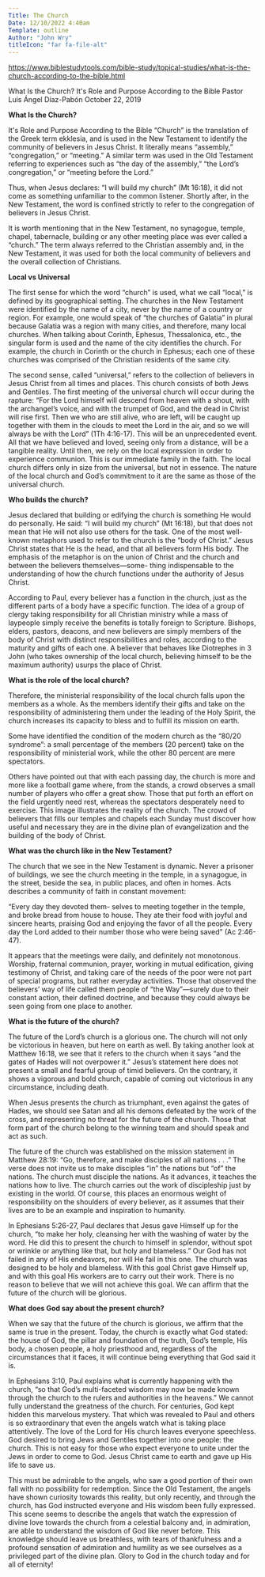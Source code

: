 ```yaml
---
Title: The Church
Date: 12/10/2022 4:40am
Template: outline
Author: "John Wry"
titleIcon: "far fa-file-alt"
---
```


https://www.biblestudytools.com/bible-study/topical-studies/what-is-the-church-according-to-the-bible.html

What Is the Church? It's Role and Purpose According to the Bible
Pastor Luis Ángel Díaz-Pabón
October 22, 2019

**What Is the Church?**

It's Role and Purpose According to the Bible “Church” is the translation of the Greek term ekklesia, and is used in the New Testament to identify the community of believers in Jesus Christ. It literally means “assembly,” “congregation,” or “meeting.” A similar term was used in the Old Testament referring to experiences such as “the day of the assembly,” “the Lord’s congregation,” or “meeting before the Lord.”

Thus, when Jesus declares: “I will build my church” (Mt 16:18), it did not come as something unfamiliar to the common listener. Shortly after, in the New Testament, the word is confined strictly to refer to the congregation of believers in Jesus Christ.

It is worth mentioning that in the New Testament, no synagogue, temple, chapel, tabernacle, building or any other meeting place was ever called a “church.” The term always referred to the Christian assembly and, in the New Testament, it was used for both the local community of believers and the overall collection of Christians.

**Local vs Universal**


The first sense for which the word “church” is used, what we call “local,” is defined by its geographical setting. The churches in the New Testament were identified by the name of a city, never by the name of a country or region. For example, one would speak of “the churches of Galatia” in plural because Galatia was a region with many cities, and therefore, many local churches. When talking about Corinth, Ephesus, Thessalonica, etc., the singular form is used and the name of the city identifies the church. For example, the church in Corinth or the church in Ephesus; each one of these churches was comprised of the Christian residents of the same city.

The second sense, called “universal,” refers to the collection of believers in Jesus Christ from all times and places. This church consists of both Jews and Gentiles. The first meeting of the universal church will occur during the rapture: “For the Lord himself will descend from heaven with a shout, with the archangel’s voice, and with the trumpet of God, and the dead in Christ will rise first. Then we who are still alive, who are left, will be caught up together with them in the clouds to meet the Lord in the air, and so we will always be with the Lord” (1Th 4:16-17). This will be an unprecedented event. All that we have believed and loved, seeing only from a distance, will be a tangible reality. Until then, we rely on the local expression in order to experience communion. This is our immediate family in the faith. The local church differs only in size from the universal, but not in essence. The nature of the local church and God’s commitment to it are the same as those of the universal church.

**Who builds the church?**


Jesus declared that building or edifying the church is something He would do personally. He said: “I will build my church” (Mt 16:18), but that does not mean that He will not also use others for the task. One of the most well-known metaphors used to refer to the church is the “body of Christ.” Jesus Christ states that He is the head, and that all believers form His body. The emphasis of the metaphor is on the union of Christ and the church and between the believers themselves—some- thing indispensable to the understanding of how the church functions under the authority of Jesus Christ.

According to Paul, every believer has a function in the church, just as the different parts of a body have a specific function. The idea of a group of clergy taking responsibility for all Christian ministry while a mass of laypeople simply receive the benefits is totally foreign to Scripture. Bishops, elders, pastors, deacons, and new believers are simply members of the body of Christ with distinct responsibilities and roles, according to the maturity and gifts of each one. A believer that behaves like Diotrephes in 3 John (who takes ownership of the local church, believing himself to be the maximum authority) usurps the place of Christ.

**What is the role of the local church?**


Therefore, the ministerial responsibility of the local church falls upon the members as a whole. As the members identify their gifts and take on the responsibility of administering them under the leading of the Holy Spirit, the church increases its capacity to bless and to fulfill its mission on earth.

Some have identified the condition of the modern church as the “80/20 syndrome”: a small percentage of the members (20 percent) take on the responsibility of ministerial work, while the other 80 percent are mere spectators.

Others have pointed out that with each passing day, the church is more and more like a football game where, from the stands, a crowd observes a small number of players who offer a great show. Those that put forth an effort on the field urgently need rest, whereas the spectators desperately need to exercise. This image illustrates the reality of the church. The crowd of believers that fills our temples and chapels each Sunday must discover how useful and necessary they are in the divine plan of evangelization and the building of the body of Christ.

**What was the church like in the New Testament?**


The church that we see in the New Testament is dynamic. Never a prisoner of buildings, we see the church meeting in the temple, in a synagogue, in the street, beside the sea, in public places, and often in homes. Acts describes a community of faith in constant movement:

“Every day they devoted them- selves to meeting together in the temple, and broke bread from house to house. They ate their food with joyful and sincere hearts, praising God and enjoying the favor of all the people. Every day the Lord added to their number those who were being saved” (Ac 2:46-47).

It appears that the meetings were daily, and definitely not monotonous. Worship, fraternal communion, prayer, working in mutual edification, giving testimony of Christ, and taking care of the needs of the poor were not part of special programs, but rather everyday activities. Those that observed the believers’ way of life called them people of “the Way”—surely due to their constant action, their defined doctrine, and because they could always be seen going from one place to another.

**What is the future of the church?**


The future of the Lord’s church is a glorious one. The church will not only be victorious in heaven, but here on earth as well. By taking another look at Matthew 16:18, we see that it refers to the church when it says “and the gates of Hades will not overpower it.” Jesus’s statement here does not present a small and fearful group of timid believers. On the contrary, it shows a vigorous and bold church, capable of coming out victorious in any circumstance, including death.

When Jesus presents the church as triumphant, even against the gates of Hades, we should see Satan and all his demons defeated by the work of the cross, and representing no threat for the future of the church. Those that form part of the church belong to the winning team and should speak and act as such.

The future of the church was established on the mission statement in Matthew 28:19: “Go, therefore, and make disciples of all nations . . .” The verse does not invite us to make disciples “in” the nations but “of” the nations. The church must disciple the nations. As it advances, it teaches the nations how to live. The church carries out the work of discipleship just by existing in the world. Of course, this places an enormous weight of responsibility on the shoulders of every believer, as it assumes that their lives are to be an example and inspiration to humanity.

In Ephesians 5:26-27, Paul declares that Jesus gave Himself up for the church, “to make her holy, cleansing her with the washing of water by the word. He did this to present the church to himself in splendor, without spot or wrinkle or anything like that, but holy and blameless.” Our God has not failed in any of His endeavors, nor will He fail in this one. The church was designed to be holy and blameless. With this goal Christ gave Himself up, and with this goal His workers are to carry out their work. There is no reason to believe that we will not achieve this goal. We can affirm that the future of the church will be glorious.

**What does God say about the present church?**


When we say that the future of the church is glorious, we affirm that the same is true in the present. Today, the church is exactly what God stated: the house of God, the pillar and foundation of the truth, God’s temple, His body, a chosen people, a holy priesthood and, regardless of the circumstances that it faces, it will continue being everything that God said it is.

In Ephesians 3:10, Paul explains what is currently happening with the church, “so that God’s multi-faceted wisdom may now be made known through the church to the rulers and authorities in the heavens.” We cannot fully understand the greatness of the church. For centuries, God kept hidden this marvelous mystery. That which was revealed to Paul and others is so extraordinary that even the angels watch what is taking place attentively. The love of the Lord for His church leaves everyone speechless. God desired to bring Jews and Gentiles together into one people: the church. This is not easy for those who expect everyone to unite under the Jews in order to come to God. Jesus Christ came to earth and gave up His life to save us.

This must be admirable to the angels, who saw a good portion of their own fall with no possibility for redemption. Since the Old Testament, the angels have shown curiosity towards this reality, but only recently, and through the church, has God instructed everyone and His wisdom been fully expressed. This scene seems to describe the angels that watch the expression of divine love towards the church from a celestial balcony and, in admiration, are able to understand the wisdom of God like never before. This knowledge should leave us breathless, with tears of thankfulness and a profound sensation of admiration and humility as we see ourselves as a privileged part of the divine plan. Glory to God in the church today and for all of eternity!



